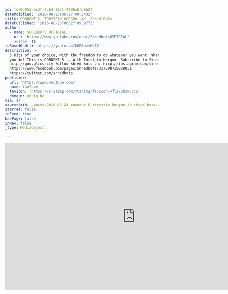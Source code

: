 ```yaml
---
id: fde9d953-ecdf-4c64-8331-4f96a6fd8b2f
dateModified: '2016-08-25T06:27:09.543Z'
title: CONNEKT 5- TORSTEIN HORGMO- 4K- Shred Bots
datePublished: '2016-08-25T06:27:09.977Z'
author:
  - name: SHREDBOTS OFFICIAL
    url: 'https://www.youtube.com/user/ShredbotsOFFICIAL'
    avatar: {}
isBasedOnUrl: 'https://youtu.be/bOPAumvMLJA'
description: >-
  5 Hits of your choice, with the freedom to do whatever you want. What would
  you do? This is CONNEKT 5... With Torstein Horgmo. Subscribe to Shred Bots:
  http://goo.gl/csrcIy Follow Shred Bots On: http://instagram.com/shred_bots
  https://www.facebook.com/pages/Shredbots/317508715028851
  https://twitter.com/shredbots
publisher:
  url: 'https://www.youtube.com/'
  name: YouTube
  favicon: 'https://s.ytimg.com/yts/img/favicon-vflz7uhzw.ico'
  domain: youtu.be
via: {}
sourcePath: _posts/2016-08-23-connekt-5-torstein-horgmo-4k-shred-bots.md
starred: false
inFeed: true
hasPage: false
inNav: false
_type: MediaObject

---
```

<iframe src="https://cdn.embedly.com/widgets/media.html?src=https%3A%2F%2Fwww.youtube.com%2Fembed%2FbOPAumvMLJA%3Ffeature%3Doembed&amp;url=http%3A%2F%2Fwww.youtube.com%2Fwatch%3Fv%3DbOPAumvMLJA&amp;image=https%3A%2F%2Fi.ytimg.com%2Fvi%2FbOPAumvMLJA%2Fhqdefault.jpg&amp;key=b7d04c9b404c499eba89ee7072e1c4f7&amp;type=text%2Fhtml&amp;schema=youtube" width="854" height="480" scrolling="no" frameborder="0" allowfullscreen="" style=""></iframe>